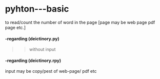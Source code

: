# pyhton---basic
to read/count the number of word in the page [page may be web page pdf page etc.]

####  -regarding (deictinory.py)
>>
>> without input

>>
>>
#### -regarding (deictinory.rpy)
>>
input may be copy/pest of web-page/ pdf etc
